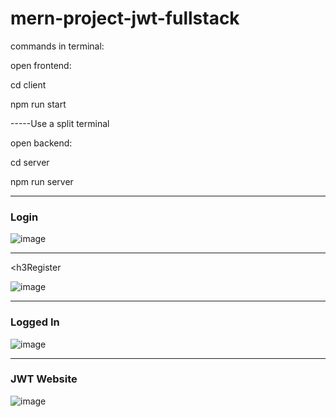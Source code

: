 # mern-project-jwt-fullstack

commands in terminal:

open frontend: 
<p>cd client</p> 
<p>npm run start</p>

-----Use a split terminal

open backend: 
<p>cd server</p> 
<p>npm run server</p>

<hr/>

<h3>Login</h3>

![image](https://user-images.githubusercontent.com/83515541/175124672-3fcce680-48cd-48bc-b762-ec918109a0a4.png)

<hr/>

<h3Register</h3>

![image](https://user-images.githubusercontent.com/83515541/175126260-f4c6d839-1188-41c5-b569-8893c1c6718e.png)

<hr />

<h3>Logged In</h3>

![image](https://user-images.githubusercontent.com/83515541/175126563-22ccf73c-df82-4efa-9040-4a3320d3817e.png)

<hr />

<h3>JWT Website</h3>

![image](https://user-images.githubusercontent.com/83515541/175127389-13fcbeb8-0df1-4cd6-8c6c-bb409ef642f0.png)





